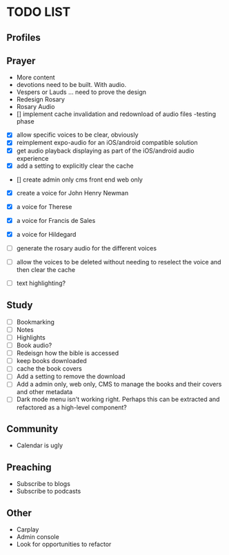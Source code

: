 # TODO LIST

## Profiles

## Prayer
- More content
- devotions need to be built. With audio. 
- Vespers or Lauds ... need to prove the design
- Redesign Rosary
- Rosary Audio
 - [] implement cache invalidation and redownload of audio files -testing phase
 - [x] allow specific voices to be clear, obviously 
 - [x] reimplement expo-audio for an iOS/android compatible solution 
 - [x] get audio playback displaying as part of the iOS/android audio experience 
 - [x] add a setting to explicitly clear the cache
 - [] create admin only cms front end web only
 - [x] create a voice for John Henry Newman 
 - [x] a voice for Therese
 - [x] a voice for Francis de Sales
 - [x] a voice for Hildegard
 - [ ] generate the rosary audio for the different voices
 - [ ] allow the voices to be deleted without needing to reselect the voice and then clear the cache
 - [ ] text highlighting?


## Study
- [ ] Bookmarking
- [ ] Notes
- [ ] Highlights
- [ ] Book audio?
- [ ] Redeisgn how the bible is accessed
- [ ] keep books downloaded
- [ ] cache the book covers
- [ ] Add a setting to remove the download
- [ ] Add a admin only, web only, CMS to manage the books and their covers and other metadata
- [ ] Dark mode menu isn't working right. Perhaps this can be extracted and refactored as a high-level component?

## Community
- Calendar is ugly

## Preaching
- Subscribe to blogs
- Subscribe to podcasts

## Other
- Carplay
- Admin console
- Look for opportunities to refactor
